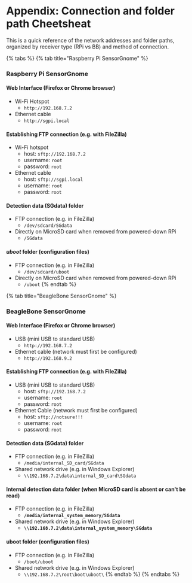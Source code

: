 # Appendix: Connection and folder path Cheetsheat

This is a quick reference of the network addresses and folder paths, organized by receiver type \(RPi vs BB\) and method of connection.

{% tabs %}
{% tab title="Raspberry Pi SensorGnome" %}
### Raspberry Pi SensorGnome

#### Web Interface \(Firefox or Chrome browser\)

* Wi-Fi Hotspot
  * `http://192.168.7.2`
* Ethernet cable
  * `http://sgpi.local`

#### Establishing FTP connection \(e.g. with FileZilla\)

* Wi-Fi hotspot
  * host: `sftp://192.168.7.2`
  * username: `root`
  * password: `root`
* Ethernet cable
  * host: `sftp://sgpi.local`
  * username: `root`
  * password: `root`

#### Detection data \(SGdata\) folder

* FTP connection \(e.g. in FileZilla\)
  * `/dev/sdcard/SGdata`
* Directly on MicroSD card when removed from powered-down RPi
  * `/SGdata`

#### _uboot_ folder \(configuration files\)

* FTP connection \(e.g. in FileZilla\)
  * `/dev/sdcard/uboot`
* Directly on MicroSD card when removed from powered-down RPi
  * `/uboot`
{% endtab %}

{% tab title="BeagleBone SensorGnome" %}
### BeagleBone SensorGnome

#### Web Interface \(Firefox or Chrome browser\)

* USB \(mini USB to standard USB\)
  * `http://192.168.7.2`
* Ethernet cable \(network must first be configured\)
  * `http://192.168.9.2`

#### Establishing FTP connection \(e.g. with FileZilla\)

* USB \(mini USB to standard USB\)
  * host: `sftp://192.168.7.2`
  * username: `root`
  * password: `root`
* Ethernet Cable \(network must first be configured\)
  * host: `sftp://notsure!!!`
  * username: `root`
  * password: `root`

#### Detection data \(SGdata\) folder

* FTP connection \(e.g. in FileZilla\)
  * `/media/internal_SD_card/SGdata`
* Shared network drive \(e.g. in Windows Explorer\)
  * `\\192.168.7.2\data\internal_SD_card\SGdata`

#### Internal detection data folder \(when MicroSD card is absent or can't be read\)

* FTP connection \(e.g. in FileZilla\)
  * **`/media/internal_system_memory/SGdata`**
* Shared network drive \(e.g. in Windows Explorer\)
  * **`\\192.168.7.2\data\internal_system_memory\SGdata`**

#### uboot folder \(configuration files\)

* FTP connection \(e.g. in FileZilla\)
  * `/boot/uboot`
* Shared network drive \(e.g. in Windows Explorer\)
  * `\\192.168.7.2\root\boot\uboot\`
{% endtab %}
{% endtabs %}

